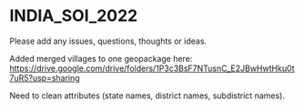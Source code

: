 # INDIA_SOI_2022

Please add any issues, questions, thoughts or ideas.

Added merged villages to one geopackage here: https://drive.google.com/drive/folders/1P3c3BsF7NTusnC_E2JBwHwtHku0t7uR5?usp=sharing

Need to clean attributes (state names, district names, subdistrict names).
